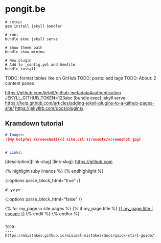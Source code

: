 pongit.be
=========

```
# setup:
gem install jekyll bundler

# run:
bundle exec jekyll serve

# Show theme path
bundle show minima

# New plugin
# Add to _config.yml and Gemfile
bundle install
```

TODO: format tables like on GitHub
TODO: posts: add tags
TODO: About: 2 content panes


https://github.com/jekyll/github-metadata#authentication
JEKYLL_GITHUB_TOKEN=123abc [bundle exec] jekyll serve
https://help.github.com/articles/adding-jekyll-plugins-to-a-github-pages-site/
https://jekyllrb.com/docs/plugins/




Kramdown tutorial
-----------------

```md
# Images:
![My helpful screenshot]({{ site.url }}/assets/screenshot.jpg)


# Links:
```
[description][link-slug]
[link-slug]: https://github.com

{% highlight ruby linenos %}
{% endhighlight %}

{::options parse_block_html="true" /}
<pre># yaye</pre>
{::options parse_block_html="false" /}

{% for my_page in site.pages %}
	{% if my_page.title %}
		<a class="page-link" href="{{ my_page.url | relative_url }}">{{ my_page.title | escape }}</a>
	{% endif %}
{% endfor %}
```

TODO
----
https://mmistakes.github.io/minimal-mistakes/docs/quick-start-guide/

